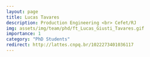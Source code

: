 ```yaml
---
layout: page
title: Lucas Tavares
description: Production Engineering <br> Cefet/RJ
img: assets/img/team/phd/ft_Lucas_Giusti_Tavares.gif
importance: 1
category: "PhD Students"
redirect: http://lattes.cnpq.br/1022273401036117
---
```

